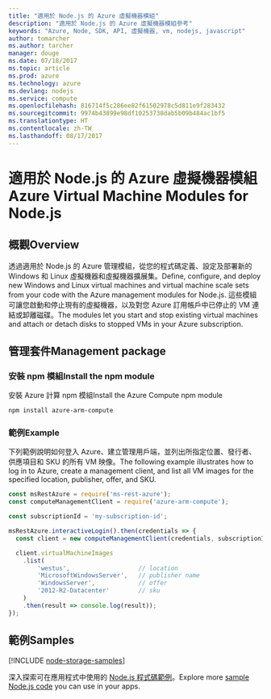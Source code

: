 ```yaml
---
title: "適用於 Node.js 的 Azure 虛擬機器模組"
description: "適用於 Node.js 的 Azure 虛擬機器模組參考"
keywords: "Azure, Node, SDK, API, 虛擬機器, vm, nodejs, javascript"
author: tomarcher
ms.author: tarcher
manager: douge
ms.date: 07/18/2017
ms.topic: article
ms.prod: azure
ms.technology: azure
ms.devlang: nodejs
ms.service: compute
ms.openlocfilehash: 816714f5c286ee82f61502978c5d811e9f283432
ms.sourcegitcommit: 9974b43899e98df10253738dab5b09b484ac1bf5
ms.translationtype: HT
ms.contentlocale: zh-TW
ms.lasthandoff: 08/17/2017
---
```

# <a name="azure-virtual-machine-modules-for-nodejs"></a><span data-ttu-id="0d7b8-104">適用於 Node.js 的 Azure 虛擬機器模組</span><span class="sxs-lookup"><span data-stu-id="0d7b8-104">Azure Virtual Machine Modules for Node.js</span></span>

## <a name="overview"></a><span data-ttu-id="0d7b8-105">概觀</span><span class="sxs-lookup"><span data-stu-id="0d7b8-105">Overview</span></span>

<span data-ttu-id="0d7b8-106">透過適用於 Node.js 的 Azure 管理模組，從您的程式碼定義、設定及部署新的 Windows 和 Linux 虛擬機器和虛擬機器擴展集。</span><span class="sxs-lookup"><span data-stu-id="0d7b8-106">Define, configure, and deploy new Windows and Linux virtual machines and virtual machine scale sets from your code with the Azure management modules for Node.js.</span></span> <span data-ttu-id="0d7b8-107">這些模組可讓您啟動和停止現有的虛擬機器，以及對您 Azure 訂用帳戶中已停止的 VM 連結或卸離磁碟。</span><span class="sxs-lookup"><span data-stu-id="0d7b8-107">The modules let you start and stop existing virtual machines and attach or detach disks to stopped VMs in your Azure subscription.</span></span>

## <a name="management-package"></a><span data-ttu-id="0d7b8-108">管理套件</span><span class="sxs-lookup"><span data-stu-id="0d7b8-108">Management package</span></span>

### <a name="install-the-npm-module"></a><span data-ttu-id="0d7b8-109">安裝 npm 模組</span><span class="sxs-lookup"><span data-stu-id="0d7b8-109">Install the npm module</span></span>

<span data-ttu-id="0d7b8-110">安裝 Azure 計算 npm 模組</span><span class="sxs-lookup"><span data-stu-id="0d7b8-110">Install the Azure Compute npm module</span></span>

```bash
npm install azure-arm-compute
```   

### <a name="example"></a><span data-ttu-id="0d7b8-111">範例</span><span class="sxs-lookup"><span data-stu-id="0d7b8-111">Example</span></span>

<span data-ttu-id="0d7b8-112">下列範例說明如何登入 Azure、建立管理用戶端，並列出所指定位置、發行者、供應項目和 SKU 的所有 VM 映像。</span><span class="sxs-lookup"><span data-stu-id="0d7b8-112">The following example illustrates how to log in to Azure, create a management client, and list all VM images for the specified location, publisher, offer, and SKU.</span></span>

```javascript
const msRestAzure = require('ms-rest-azure');
const computeManagementClient = require('azure-arm-compute');

const subscriptionId = 'my-subscription-id';

msRestAzure.interactiveLogin().then(credentials => {
  const client = new computeManagementClient(credentials, subscriptionId);

  client.virtualMachineImages
    .list(
        'westus',                   // location
        'MicrosoftWindowsServer',   // publisher name
        'WindowsServer',            // offer
        '2012-R2-Datacenter'        // sku
    )
    .then(result => console.log(result));
});
```

## <a name="samples"></a><span data-ttu-id="0d7b8-113">範例</span><span class="sxs-lookup"><span data-stu-id="0d7b8-113">Samples</span></span>

[!INCLUDE [node-storage-samples](../docs-ref-conceptual/includes/virtualmachines-samples.md)]

<span data-ttu-id="0d7b8-114">深入探索可在應用程式中使用的 [Node.js 程式碼範例](https://azure.microsoft.com/resources/samples/?platform=nodejs)。</span><span class="sxs-lookup"><span data-stu-id="0d7b8-114">Explore more [sample Node.js code](https://azure.microsoft.com/resources/samples/?platform=nodejs) you can use in your apps.</span></span>
